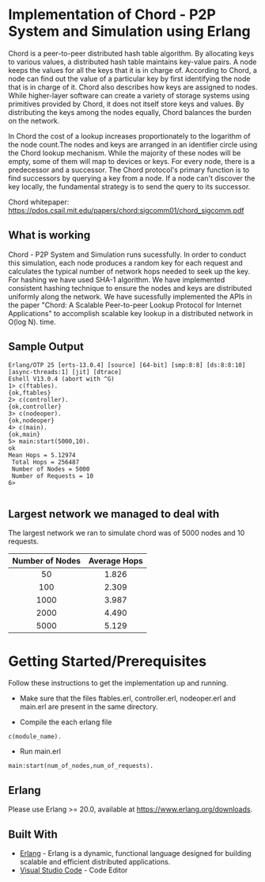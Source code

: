 # Implementation of Chord - P2P System and Simulation using Erlang

Chord is a peer-to-peer distributed hash table algorithm. By allocating keys to various values, a distributed hash table maintains key-value pairs. A node keeps the values for all the keys that it is in charge of. According to Chord, a node can find out the value of a particular key by first identifying the node that is in charge of it. Chord also describes how keys are assigned to nodes. While higher-layer software can create a variety of storage systems using primitives provided by Chord, it does not itself store keys and values. By distributing the keys among the nodes equally, Chord balances the burden on the network.

In Chord the cost of a lookup increases proportionately to the logarithm of the node count.The nodes and keys are arranged in an identifier circle using the Chord lookup mechanism. While the majority of these nodes will be empty, some of them will map to devices or keys. For every node, there is a predecessor and a successor. The Chord protocol's primary function is to find successors by querying a key from a node. If a node can't discover the key locally, the fundamental strategy is to send the query to its successor.

Chord whitepaper: https://pdos.csail.mit.edu/papers/chord:sigcomm01/chord_sigcomm.pdf

## What is working

Chord - P2P System and Simulation runs sucessfully. In order to conduct this simulation, each node produces a random key for each request and calculates the typical number of network hops needed to seek up the key. For hashing we have used SHA-1 algorithm. We have implemented consistent hashing technique to ensure the nodes and keys are distributed uniformly along the network. We have sucessfully implemented the APIs in the paper "Chord: A Scalable Peer-to-peer Lookup Protocol for Internet Applications" to accomplish scalable key lookup in a distributed network in O(log N). time.

## Sample Output

```
Erlang/OTP 25 [erts-13.0.4] [source] [64-bit] [smp:8:8] [ds:8:8:10] [async-threads:1] [jit] [dtrace]
Eshell V13.0.4 (abort with ^G)
1> c(ftables).
{ok,ftables}
2> c(controller).
{ok,controller}
3> c(nodeoper).
{ok,nodeoper}
4> c(main).
{ok,main}
5> main:start(5000,10).
ok
Mean Hops = 5.12974
 Total Hops = 256487
 Number of Nodes = 5000
 Number of Requests = 10
6>


```

## Largest network we managed to deal with

The largest network we ran to simulate chord was of 5000 nodes and 10 requests.

| Number of Nodes | Average Hops |
| :-------------: | :----------: |
|       50        |    1.826     |
|       100       |    2.309     |
|      1000       |    3.987     |
|      2000       |    4.490     |
|      5000       |    5.129     |

# Getting Started/Prerequisites

Follow these instructions to get the implementation up and running.

- Make sure that the files ftables.erl, controller.erl, nodeoper.erl and main.erl are present in the same directory.

- Compile the each erlang file

```
c(module_name).
```

- Run main.erl

```
main:start(num_of_nodes,num_of_requests).
```

## Erlang

Please use Erlang >= 20.0, available at <https://www.erlang.org/downloads>.

## Built With

- [Erlang](https://www.erlang.org) - Erlang is a dynamic, functional language designed for building scalable and efficient distributed applications.
- [Visual Studio Code](https://code.visualstudio.com/) - Code Editor
